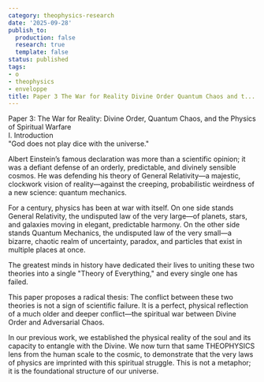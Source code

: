 ```yaml
---
category: theophysics-research
date: '2025-09-28'
publish_to:
  production: false
  research: true
  template: false
status: published
tags:
- o
- theophysics
- enveloppe
title: Paper 3 The War for Reality Divine Order Quantum Chaos and t...
---
```

   
Paper 3: The War for Reality: Divine Order, Quantum Chaos, and the Physics of Spiritual Warfare   
I. Introduction   
"God does not play dice with the universe."   
   
Albert Einstein’s famous declaration was more than a scientific opinion; it was a defiant defense of an orderly, predictable, and divinely sensible cosmos. He was defending his theory of General Relativity—a majestic, clockwork vision of reality—against the creeping, probabilistic weirdness of a new science: quantum mechanics.   
   
For a century, physics has been at war with itself. On one side stands General Relativity, the undisputed law of the very large—of planets, stars, and galaxies moving in elegant, predictable harmony. On the other side stands Quantum Mechanics, the undisputed law of the very small—a bizarre, chaotic realm of uncertainty, paradox, and particles that exist in multiple places at once.   
   
The greatest minds in history have dedicated their lives to uniting these two theories into a single "Theory of Everything," and every single one has failed.   
   
This paper proposes a radical thesis: The conflict between these two theories is not a sign of scientific failure. It is a perfect, physical reflection of a much older and deeper conflict—the spiritual war between Divine Order and Adversarial Chaos.   
   
In our previous work, we established the physical reality of the soul and its capacity to entangle with the Divine. We now turn that same THEOPHYSICS lens from the human scale to the cosmic, to demonstrate that the very laws of physics are imprinted with this spiritual struggle. This is not a metaphor; it is the foundational structure of our universe.